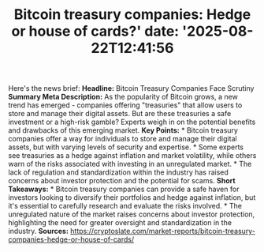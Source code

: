 ﻿---
title: "Bitcoin treasury companies: Hedge or house of cards?'
date: '2025-08-22T12:41:56"
category: "Markets"
summary: ""
slug: "bitcoin treasury companies hedge or house of cards"
source_urls:
  - "https://cryptoslate.com/market-reports/bitcoin-treasury-companies-hedge-or-house-of-cards/"
seo:
  title: "Bitcoin treasury companies: Hedge or house of cards? | Hash n Hedge'
  description: '"
  keywords: ["news", "markets", "brief"]
---
Here's the news brief:  **Headline:** Bitcoin Treasury Companies Face Scrutiny  **Summary Meta Description:** As the popularity of Bitcoin grows, a new trend has emerged - companies offering "treasuries" that allow users to store and manage their digital assets. But are these treasuries a safe investment or a high-risk gamble? Experts weigh in on the potential benefits and drawbacks of this emerging market.  **Key Points:**  * Bitcoin treasury companies offer a way for individuals to store and manage their digital assets, but with varying levels of security and expertise. * Some experts see treasuries as a hedge against inflation and market volatility, while others warn of the risks associated with investing in an unregulated market. * The lack of regulation and standardization within the industry has raised concerns about investor protection and the potential for scams.  **Short Takeaways:**  * Bitcoin treasury companies can provide a safe haven for investors looking to diversify their portfolios and hedge against inflation, but it's essential to carefully research and evaluate the risks involved. * The unregulated nature of the market raises concerns about investor protection, highlighting the need for greater oversight and standardization in the industry.  **Sources:**  https://cryptoslate.com/market-reports/bitcoin-treasury-companies-hedge-or-house-of-cards/ 
